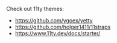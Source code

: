 Check out 11ty themes:

- https://github.com/ygoex/yetty
- https://github.com/holger1411/11straps
- https://www.11ty.dev/docs/starter/
